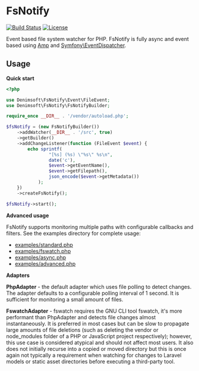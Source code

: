 # FsNotify

[![Build Status](https://img.shields.io/travis/andrewmackrodt/fsnotify/develop.svg?style=flat-square)](https://travis-ci.com/andrewmackrodt/fsnotify)
[![License](https://img.shields.io/badge/license-MIT-blue.svg?style=flat-square)](LICENSE)

Event based file system watcher for PHP. FsNotify is fully async and event based using [Amp](https://github.com/amphp/amp) and [Symfony\EventDispatcher](https://github.com/symfony/event-dispatcher).

## Usage

**Quick start**

```php
<?php

use Denimsoft\FsNotify\Event\FileEvent;
use Denimsoft\FsNotify\FsNotifyBuilder;

require_once __DIR__ . '/vendor/autoload.php';

$fsNotify = (new FsNotifyBuilder())
    ->addWatcher(__DIR__ . '/src', true)
    ->getBuilder()
    ->addChangeListener(function (FileEvent $event) {
        echo sprintf(
                "[%s] (%s) \"%s\" %s\n",
                date('c'),
                $event->getEventName(),
                $event->getFilepath(),
                json_encode($event->getMetadata())
            );
    })
    ->createFsNotify();

$fsNotify->start();
```

**Advanced usage**

FsNotify supports monitoring multiple paths with configurable callbacks and filters.
See the examples directory for complete usage:

- [examples/standard.php](examples/standard.php)
- [examples/fswatch.php](examples/fswatch.php)
- [examples/async.php](examples/async.php)
- [examples/advanced.php](examples/advanced.php)

**Adapters**

**PhpAdapter** - the default adapter which uses file polling to detect changes. The adapter
defaults to a configurable polling interval of 1 second. It is sufficient for monitoring
a small amount of files.

**FswatchAdapter** - fswatch requires the GNU CLI tool fswatch, it's more performant than
PhpAdapter and detects file changes almost instantaneously. It is preferred in most cases
but can be slow to propagate large amounts of file deletions (such as deleting the vendor
or node_modules folder of a PHP or JavaScript project respectively); however, this use case
is considered atypical and should not affect most users. It also does not initially recurse
into a copied or moved directory but this is once again not typically a requirement when
watching for changes to Laravel models or static asset directories before executing a
third-party tool.
